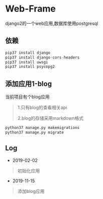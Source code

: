 # Web-Frame
django2的一个web应用,数据库使用postgresql

## 依赖
```python
pip37 install django
pip37 install django-cors-headers
pip37 install uwsgi
pip37 install psycopg2
```
## 添加应用1-blog 

当前项目有个blog应用
> 1.只有blog的查看相关api 
>
> 2.blog的存储采用markdown格式
```python
python37 manage.py makemigrations
python37 manage.py migrate
```
## Log
 * 2019-02-02
 > 初始化应用
 * 2019-11-15 
 > 添加blog应用